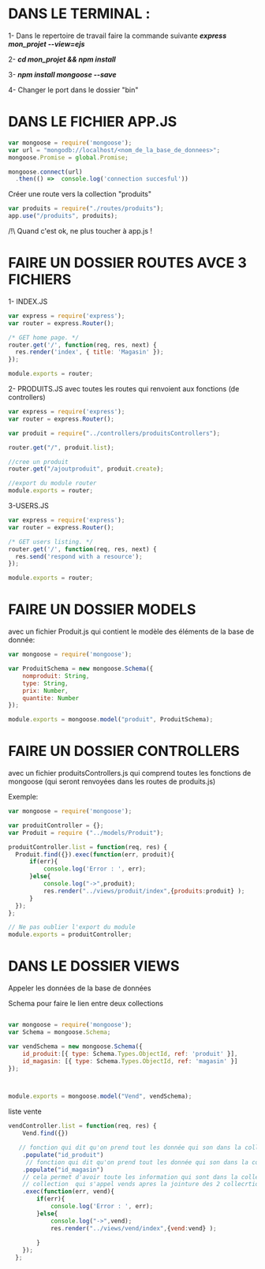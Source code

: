 # DANS LE TERMINAL :
1- Dans le repertoire de travail faire la commande suivante
***express mon_projet --view=ejs***

2- ***cd mon_projet && npm install***

3- ***npm install mongoose --save***

4- Changer le port dans le dossier "bin"


# DANS LE FICHIER APP.JS

```javascript
var mongoose = require('mongoose');
var url = "mongodb://localhost/<nom_de_la_base_de_donnees>";
mongoose.Promise = global.Promise;

mongoose.connect(url)
  .then(() =>  console.log('connection succesful'))
```

Créer une route vers la collection "produits"

```javascript
var produits = require("./routes/produits");
app.use("/produits", produits);
```

/!\ Quand c'est ok, ne plus toucher à app.js !

# FAIRE UN DOSSIER ROUTES AVCE 3 FICHIERS

1- INDEX.JS
```javascript
var express = require('express');
var router = express.Router();

/* GET home page. */
router.get('/', function(req, res, next) {
  res.render('index', { title: 'Magasin' });
});

module.exports = router;
```

2- PRODUITS.JS avec toutes les routes qui renvoient aux fonctions (de controllers)
```javascript
var express = require('express');
var router = express.Router();

var produit = require("../controllers/produitsControllers");

router.get("/", produit.list);

//cree un produit
router.get("/ajoutproduit", produit.create);

//export du module router
module.exports = router;
```

3-USERS.JS
```javascript
var express = require('express');
var router = express.Router();

/* GET users listing. */
router.get('/', function(req, res, next) {
  res.send('respond with a resource');
});

module.exports = router;
```


# FAIRE UN DOSSIER MODELS 

avec un fichier Produit.js qui contient le modèle des éléments de la base de donnée: 
```javascript
var mongoose = require('mongoose');

var ProduitSchema = new mongoose.Schema({
    nomproduit: String,
    type: String,
    prix: Number,
    quantite: Number
});

module.exports = mongoose.model("produit", ProduitSchema);
```

# FAIRE UN DOSSIER CONTROLLERS

avec un fichier produitsControllers.js
qui comprend toutes les fonctions de mongoose (qui seront renvoyées dans les routes de produits.js)

Exemple:
```javascript
var mongoose = require('mongoose');

var produitController = {};
var Produit = require ("../models/Produit"); 

produitController.list = function(req, res) {
  Produit.find({}).exec(function(err, produit){
      if(err){
          console.log('Error : ', err);
      }else{
          console.log("->",produit);
          res.render("../views/produit/index",{produits:produit} );
      } 
  });
};

// Ne pas oublier l'export du module
module.exports = produitController;
```

# DANS LE DOSSIER VIEWS

Appeler les données de la base de données





Schema pour faire le  lien entre deux collections

```javascript

var mongoose = require('mongoose');
var Schema = mongoose.Schema;

var vendSchema = new mongoose.Schema({
    id_produit:[{ type: Schema.Types.ObjectId, ref: 'produit' }],
    id_magasin: [{ type: Schema.Types.ObjectId, ref: 'magasin' }]
});



module.exports = mongoose.model("Vend", vendSchema);
```



liste vente

```javascript
vendController.list = function(req, res) {
    Vend.find({})

   // fonction qui dit qu'on prend tout les donnée qui son dans la collection produit par son ID
    .populate("id_produit")
     // fonction qui dit qu'on prend tout les donnée qui son dans la collection magasin par son ID
    .populate("id_magasin")
    // cela permet d'avoir toute les information qui sont dans la collection produit et magasin dans la nouvelle
    // collection  qui s'appel vends apres la jointure des 2 collecrtions
    .exec(function(err, vend){
        if(err){
            console.log('Error : ', err);
        }else{
            console.log("->",vend);
            res.render("../views/vend/index",{vend:vend} );
  
        } 
    });
  };
```